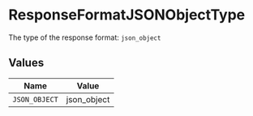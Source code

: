 # ResponseFormatJSONObjectType

The type of the response format: `json_object`


## Values

| Name          | Value         |
| ------------- | ------------- |
| `JSON_OBJECT` | json_object   |